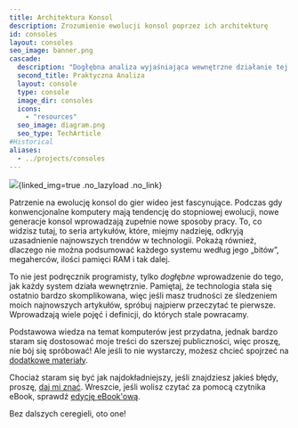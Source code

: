 ```yaml
---
title: Architektura Konsol
description: Zrozumienie ewolucji konsol poprzez ich architekturę
id: consoles
layout: consoles
seo_image: banner.png
cascade:
  description: "Dogłębna analiza wyjaśniająca wewnętrzne działanie tej konsoli"
  second_title: Praktyczna Analiza
  layout: console
  type: console
  image_dir: consoles
  icons:
    - "resources"
  seo_image: diagram.png
  seo_type: TechArticle
#Historical
aliases:
  - ../projects/consoles
---
```


![](banner.png){linked_img=true .no_lazyload .no_link}

Patrzenie na ewolucję konsol do gier wideo jest fascynujące. Podczas gdy konwencjonalne komputery mają tendencję do stopniowej ewolucji, nowe generacje konsol wprowadzają zupełnie nowe sposoby pracy. To, co widzisz tutaj, to seria artykułów, które, miejmy nadzieję, odkryją uzasadnienie najnowszych trendów w technologii. Pokażą również, dlaczego nie można podsumować każdego systemu według jego „bitów”, megaherców, ilości pamięci RAM i tak dalej.

To nie jest podręcznik programisty, tylko *dogłębne* wprowadzenie do tego, jak każdy system działa wewnętrznie. Pamiętaj, że technologia stała się ostatnio bardzo skomplikowana, więc jeśli masz trudności ze śledzeniem moich najnowszych artykułów, spróbuj najpierw przeczytać te pierwsze. Wprowadzają wiele pojęć i definicji, do których stale powracamy.

Podstawowa wiedza na temat komputerów jest przydatna, jednak bardzo staram się dostosować moje treści do szerszej publiczności, więc proszę, nie bój się spróbować! Ale jeśli to nie wystarczy, możesz chcieć spojrzeć na [dodatkowe materiały](readings).

Chociaż staram się być jak najdokładniejszy, jeśli znajdziesz jakieś błędy, proszę, [daj mi znać](https://github.com/flipacholas/Architecture-of-consoles). Wreszcie, jeśli wolisz czytać za pomocą czytnika eBook, sprawdź [edycję eBook'ową](ebook).

Bez dalszych ceregieli, oto one!
